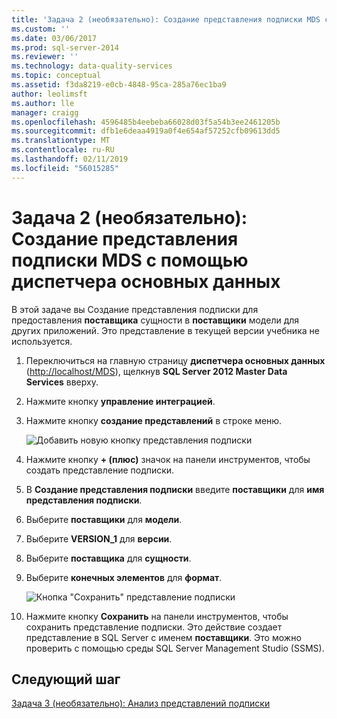```yaml
---
title: 'Задача 2 (необязательно): Создание представления подписки MDS с помощью диспетчера основных данных | Документация Майкрософт'
ms.custom: ''
ms.date: 03/06/2017
ms.prod: sql-server-2014
ms.reviewer: ''
ms.technology: data-quality-services
ms.topic: conceptual
ms.assetid: f3da8219-e0cb-4848-95ca-285a76ec1ba9
author: leolimsft
ms.author: lle
manager: craigg
ms.openlocfilehash: 4596485b4eebeba66028d03f5a54b3ee2461205b
ms.sourcegitcommit: dfb1e6deaa4919a0f4e654af57252cfb09613dd5
ms.translationtype: MT
ms.contentlocale: ru-RU
ms.lasthandoff: 02/11/2019
ms.locfileid: "56015285"
---
```

# <a name="task-2-optional-creating-a-mds-subscription-view-using-master-data-manager"></a>Задача 2 (необязательно): Создание представления подписки MDS с помощью диспетчера основных данных
  В этой задаче вы Создание представления подписки для предоставления **поставщика** сущности в **поставщики** модели для других приложений. Это представление в текущей версии учебника не используется.  
  
1.  Переключиться на главную страницу **диспетчера основных данных** ([http://localhost/MDS](http://localhost/MDS)), щелкнув **SQL Server 2012 Master Data Services** вверху.  
  
2.  Нажмите кнопку **управление интеграцией**.  
  
3.  Нажмите кнопку **создание представлений** в строке меню.  
  
     ![Добавить новую кнопку представления подписки](../../2014/tutorials/media/et-creatingamdssubscriptionviewusingmdm-01.jpg "добавить новую кнопку представления подписки")  
  
4.  Нажмите кнопку **+ (плюс)** значок на панели инструментов, чтобы создать представление подписки.  
  
5.  В **Создание представления подписки** введите **поставщики** для **имя представления подписки**.  
  
6.  Выберите **поставщики** для **модели**.  
  
7.  Выберите **VERSION_1** для **версии**.  
  
8.  Выберите **поставщика** для **сущности**.  
  
9. Выберите **конечных элементов** для **формат**.  
  
     ![Кнопка "Сохранить" представление подписки](../../2014/tutorials/media/et-creatingamdssubscriptionviewusingmdm-02.jpg "подписки представление кнопка \"Сохранить\"")  
  
10. Нажмите кнопку **Сохранить** на панели инструментов, чтобы сохранить представление подписки. Это действие создает представление в SQL Server с именем **поставщики**. Это можно проверить с помощью среды SQL Server Management Studio (SSMS).  
  
## <a name="next-step"></a>Следующий шаг  
 [Задача 3 &#40;необязательно&#41;: Анализ представлений подписки](task-3-optional-reviewing-the-subscription-views.md)  
  
  

